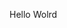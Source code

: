 Hello Wolrd

































































































































































































































































































































































































































































































































































































































































































































